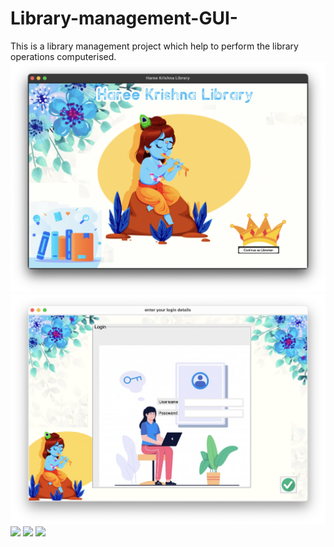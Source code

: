 # Library-management-GUI-
This is a library management project which help to perform the library operations computerised.
<img src="images/Screenshot 2023-09-11 at 9.42.27 PM.png">
<img src="images/Screenshot 2023-09-11 at 9.42.58 PM.png">
<img src="images/Screenshot 2023-10-17 at 11.23.25 PM.png">
<img src="images/Screenshot 2023-10-17 at 11.24.04 PM.png">
<img src="images/Screenshot 2023-10-17 at 11.24.22 PM.png">
